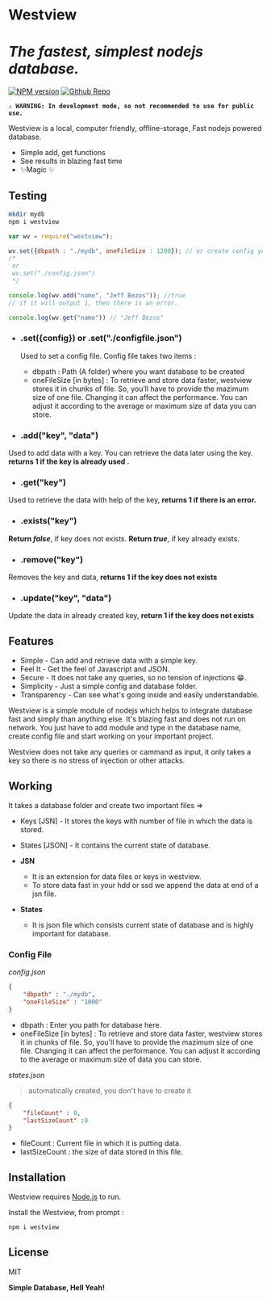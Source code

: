 # Westview 
# _The fastest, simplest nodejs database._

[![NPM version][npm-version-image]][npm-url] [![Github Repo][github-repo-image]][github-repo-url]

**`⚠ WARNING: In development mode, so not recommended to use for public use.`**  

Westview is a local, computer friendly, offline-storage,
Fast nodejs powered database.

- Simple add, get functions
- See results in blazing fast time
- ✨Magic ✨

## Testing

```sh
mkdir mydb
npm i westview
```

```js
var wv = require("westview");

wv.set({dbpath : "./mydb", oneFileSize : 1200}); // or create config yourself
/*
 or
 wv.set("./config.json") 
 */

console.log(wv.add("name", "Jeff Bezos")); //true
// if it will output 1, then there is an error.

console.log(wv.get("name")) // "Jeff Bezos"
```
- ### .set({config}) or .set("./configfile.json")

    Used to set a config file.
    Config file takes two items : 
    - dbpath : Path (A folder) where you want database to be created
    - oneFileSize [in bytes] : To retrieve and store data faster, westview stores it in chunks of file. So, you’ll have to provide the mazimum size of one file. Changing it can affect the performance. You can adjust it according to the average or maximum size of data you can store.
- ### .add("key", "data")
 Used to add data with a key. You can retrieve the data later using the key. **returns 1 if the key is already used .**
- ### .get("key")
Used to retrieve the data with help of the key, **returns 1 if there is an error.** 
- ### .exists("key")
 **Return *false***, if key does not exists.
 **Return *true***, if key already exists.
- ### .remove("key")
 Removes the key and data, **returns 1 if the key does not exists**
- ### .update("key", "data")
 Update the data in already created key, **return 1 if the key does not exists**
## Features

- Simple - Can add and retrieve data with a simple key.
- Feel It - Get the feel of Javascript and JSON.
- Secure - It does not take any queries, so no tension of injections 😁.
- Simplicity - Just a simple config and database folder.
- Transparency - Can see what's going inside and easily understandable.

Westview is a simple module of nodejs which helps to integrate database fast and simply than anything else. It's blazing fast and does not run on network. You just have to add module and type in the database name, create config file and start working on your important project.

Westview does not take any queries or cammand as input, it only takes a key so there is no stress of injection or other attacks.

## Working

It takes a database folder and create two important files =>
- Keys  [JSN] - It stores the keys with number of file in which the data is stored.
- States [JSON] - It contains the current state of database.

- **JSN** 
    - It is an extension for data files or keys in westview.
    - To store data fast in your hdd or ssd we append the data at end of a jsn file.
- **States**
    - It is json file which consists current state of database and is highly important for database.

### Config File
_config.json_
```json
{
    "dbpath" : "./mydb",
    "oneFileSize" : "1000"
}
```
- dbpath : Enter you path for database here.
- oneFileSize [in bytes] : To retrieve and store data faster, westview stores it in chunks of file. So, you'll have to provide the mazimum size of one file. Changing it can affect the performance. You can adjust it according to the average or maximum size of data you can store.

_states.json_

> automatically created, you don't have to create it

```json
{
    "fileCount" : 0,
    "lastSizeCount" :0
}
```
- fileCount : Current file in which it is putting data.
- lastSizeCount : the size of data stored in this file.

## Installation

Westview requires [Node.js](https://nodejs.org/) to run.

Install the Westview, from prompt : 

```sh
npm i westview
```


## License

MIT

**Simple Database, Hell Yeah!**

[npm-version-image]: https://badgen.net/badge/npm/v1.0.81/red
[npm-url]: https://npmjs.org/package/express
[github-repo-image]: https://badgen.net/badge/repo/westview/green?icon=github
[github-repo-url]: https://github.com/livrang/westview
